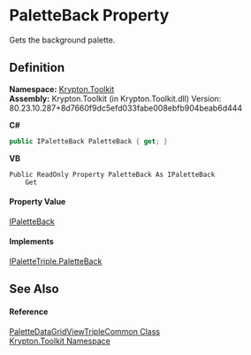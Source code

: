 # PaletteBack Property


Gets the background palette.



## Definition
**Namespace:** <a href="79d2eac2-21f4-54ff-7552-b20c33c30600.md">Krypton.Toolkit</a>  
**Assembly:** Krypton.Toolkit (in Krypton.Toolkit.dll) Version: 80.23.10.287+8d7660f9dc5efd033fabe008ebfb904beab6d444

**C#**
``` C#
public IPaletteBack PaletteBack { get; }
```
**VB**
``` VB
Public ReadOnly Property PaletteBack As IPaletteBack
	Get
```



#### Property Value
<a href="36bc0bae-d9ca-1219-47ea-a9f0b3123d00.md">IPaletteBack</a>

#### Implements
<a href="7ad917b3-1c28-35ba-eab6-821fa7f0b2d1.md">IPaletteTriple.PaletteBack</a>  


## See Also


#### Reference
<a href="429776b9-4742-e424-a561-825c16d24067.md">PaletteDataGridViewTripleCommon Class</a>  
<a href="79d2eac2-21f4-54ff-7552-b20c33c30600.md">Krypton.Toolkit Namespace</a>  
